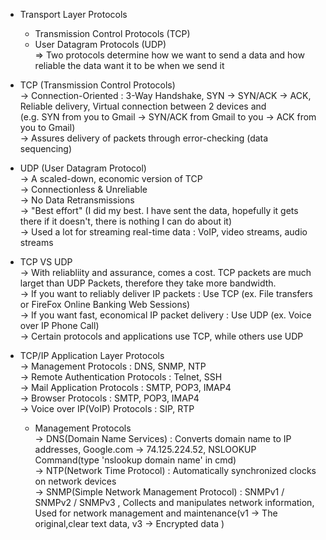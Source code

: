 * Transport Layer Protocols </br>
  * Transmission Control Protocols (TCP)</br>
  * User Datagram Protocols (UDP)</br>
=> Two protocols determine how we want to send a data and how reliable the data want it to be when we send it</br>

* TCP (Transmission Control Protocols)</br>
-> Connection-Oriented : 3-Way Handshake, SYN -> SYN/ACK -> ACK, Reliable delivery, Virtual connection between 2 devices and</br>
  (e.g. SYN from you to Gmail -> SYN/ACK from Gmail to you -> ACK from you to Gmail)</br>
-> Assures delivery of packets through error-checking (data sequencing)</br>

* UDP (User Datagram Protocol)</br>
-> A scaled-down, economic version of TCP</br>
-> Connectionless & Unreliable</br>
-> No Data Retransmissions</br>
-> "Best effort" (I did my best. I have sent the data, hopefully it gets there if it doesn't, there is nothing I can do about it)</br>
-> Used a lot for streaming real-time data : VoIP, video streams, audio streams </br>

* TCP VS UDP</br>
-> With reliabliity and assurance, comes a cost. TCP packets are much larget than UDP Packets, therefore they take more bandwidth.</br>
-> If you want to reliably deliver IP packets : Use TCP (ex. File transfers or FireFox Online Banking Web Sessions)</br>
-> If you want fast, economical IP packet delivery : Use UDP (ex. Voice over IP Phone Call)</br>
-> Certain protocols and applications use TCP, while others use UDP</br>

* TCP/IP Application Layer Protocols</br>
-> Management Protocols : DNS, SNMP, NTP</br>
-> Remote Authentication Protocols : Telnet, SSH</br>
-> Mail Application Protocols : SMTP, POP3, IMAP4</br>
-> Browser Protocols : SMTP, POP3, IMAP4</br>
-> Voice over IP(VoIP) Protocols : SIP, RTP</br>

  * Management Protocols</br>
  -> DNS(Domain Name Services) : Converts domain name to IP addresses, Google.com -> 74.125.224.52, NSLOOKUP Command(type 'nslookup domain name' in cmd)</br>
  -> NTP(Network Time Protocol) : Automatically synchronized clocks on network devices </br>
  -> SNMP(Simple Network Management Protocol) : SNMPv1 / SNMPv2 / SNMPv3 , Collects and manipulates network information, Used for network management and maintenance(v1 -> The original,clear text data, v3 -> Encrypted data )</br>

